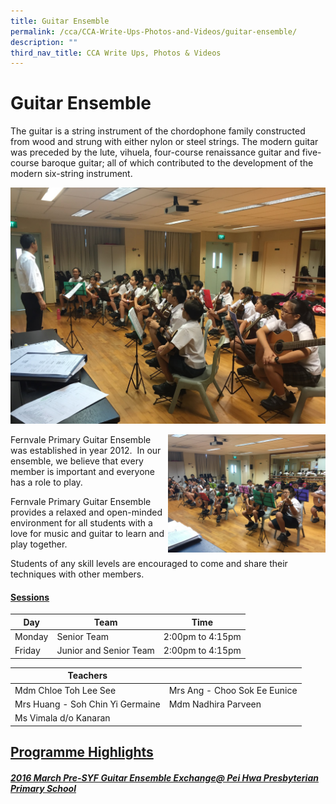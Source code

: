 ```yaml
---
title: Guitar Ensemble
permalink: /cca/CCA-Write-Ups-Photos-and-Videos/guitar-ensemble/
description: ""
third_nav_title: CCA Write Ups, Photos & Videos
---
```

# Guitar Ensemble
The guitar is a string instrument of the chordophone family constructed from wood and strung with either nylon or steel strings. The modern guitar was preceded by the lute, vihuela, four-course renaissance guitar and five-course baroque guitar; all of which contributed to the development of the modern six-string instrument.

![](/images/Cca/Guitar%20Ensemble/IMG_5514.jpg)


<img src="/images/Cca/Guitar%20Ensemble/IMG_5341.jpg" style="width:50%;float:right">
		 
Fernvale Primary Guitar Ensemble was established in year 2012.  In our ensemble, we believe that every member is important and everyone has a role to play.   

Fernvale Primary Guitar Ensemble provides a relaxed and open-minded environment for all students with a love for music and guitar to learn and play together.

Students of any skill levels are encouraged to come and share their techniques with other members.

#### <b><u>Sessions</u></b>

| Day    | Team                   | Time             |
|--------|------------------------|------------------|
| Monday | Senior Team            | 2:00pm to 4:15pm |
| Friday | Junior and Senior Team | 2:00pm to 4:15pm |

| Teachers                          |                               |
|-----------------------------------|-------------------------------|
| Mdm Chloe Toh Lee See             | Mrs Ang -  Choo Sok Ee Eunice |
| Mrs Huang -  Soh Chin Yi Germaine | Mdm Nadhira Parveen           |
| Ms Vimala d/o Kanaran             |                               |

## <b><u>Programme Highlights</u></b>

##### <b><u>2016 March Pre-SYF Guitar Ensemble Exchange@ Pei Hwa Presbyterian Primary School</u></b>